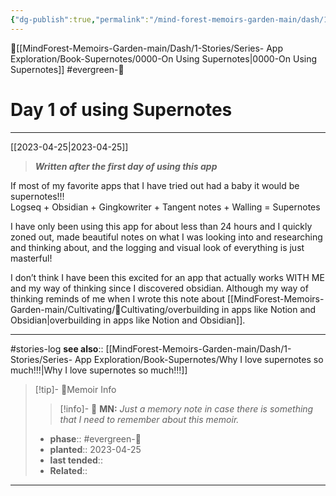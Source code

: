 ```yaml
---
{"dg-publish":true,"permalink":"/mind-forest-memoirs-garden-main/dash/1-stories/series-app-exploration/book-supernotes/day-1-of-using-supernotes/"}
---
```


 🔺[[MindForest-Memoirs-Garden-main/Dash/1-Stories/Series- App Exploration/Book-Supernotes/0000-On Using Supernotes\|0000-On Using Supernotes]]
#evergreen-🌲 


# Day 1 of using Supernotes
---
[[2023-04-25\|2023-04-25]]

> ***Written after the first day of using this app***

If most of my favorite apps that I have tried out had a baby it would be supernotes!!!  
Logseq + Obsidian + Gingkowriter + Tangent notes + Walling = Supernotes

I have only been using this app for about less than 24 hours and I quickly zoned out, made beautiful notes on what I was looking into and researching and thinking about, and the logging and visual look of everything is just masterful!

I don’t think I have been this excited for an app that actually works WITH ME and my way of thinking since I discovered obsidian. Although my way of thinking reminds of me when I wrote this note about [[MindForest-Memoirs-Garden-main/Cultivating/🌱Cultivating/overbuilding in apps  like Notion and Obsidian\|overbuilding in apps  like Notion and Obsidian]].   



---
#stories-log 
**see also**:: [[MindForest-Memoirs-Garden-main/Dash/1-Stories/Series- App Exploration/Book-Supernotes/Why I love supernotes so much!!!\|Why I love supernotes so much!!!]]

> [!tip]- 🌱Memoir Info
>> [!info]- 💌 **MN:**
>> *Just a memory note in case there is something that I need to remember about this memoir.*
>- **phase**:: #evergreen-🌲 
>- **planted**:: 2023-04-25
>- **last tended**:: 
>- **Related**::  
---
